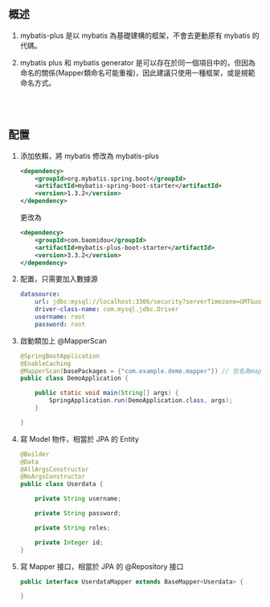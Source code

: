 ## 概述
1. mybatis-plus 是以 mybatis 為基礎建構的框架，不會去更動原有 mybatis 的代碼。

2. mybatis plus 和 mybatis generator 是可以存在於同一個項目中的，但因為命名的關係(Mapper類命名可能重複)，因此建議只使用一種框架，或是規範命名方式。

<br/>

<br/>

## 配置

1. 添加依賴，將 mybatis 修改為 mybatis-plus

    ```xml
    <dependency>
        <groupId>org.mybatis.spring.boot</groupId>
        <artifactId>mybatis-spring-boot-starter</artifactId>
        <version>1.3.2</version>
    </dependency>
    ```

    更改為

    ```xml
    <dependency>
        <groupId>com.baomidou</groupId>
        <artifactId>mybatis-plus-boot-starter</artifactId>
        <version>3.3.2</version>
    </dependency>
    ```

2. 配置，只需要加入數據源

    ```yml
    datasource:
        url: jdbc:mysql://localhost:3306/security?serverTimezone=GMT&useSSL=false
        driver-class-name: com.mysql.jdbc.Driver
        username: root
        password: root
    ```

3. 啟動類加上 @MapperScan

    ```java
    @SpringBootApplication
    @EnableCaching
    @MapperScan(basePackages = {"com.example.demo.mapper"}) // 包名為mapper
    public class DemoApplication {

        public static void main(String[] args) {
            SpringApplication.run(DemoApplication.class, args);
        }

    }
    ```


4. 寫 Model 物件，相當於 JPA 的 Entity

    ```java
    @Builder
    @Data
    @AllArgsConstructor
    @NoArgsConstructor
    public class Userdata {

        private String username;

        private String password;

        private String roles;

        private Integer id;
    }
    ```

5. 寫 Mapper 接口，相當於 JPA 的 @Repository 接口

    ```java
    public interface UserdataMapper extends BaseMapper<Userdata> {

    }
    ```